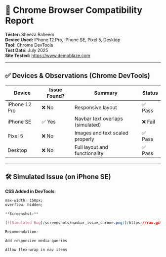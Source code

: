 # 🧪 Chrome Browser Compatibility Report

**Tester:** Sheeza Raheem  
**Device Used:** iPhone 12 Pro, iPhone SE, Pixel 5, Desktop  
**Tool:** Chrome DevTools  
**Test Date:** July 2025  
**Site Tested:** https://www.demoblaze.com

---

## ✅ Devices & Observations (Chrome DevTools)

| Device     | Issue Found? | Summary                         | Status |
|------------|--------------|----------------------------------|--------|
| iPhone 12 Pro | ❌ No     | Responsive layout                | ✅ Pass |
| iPhone SE     | ✅ Yes    | Navbar text overlaps (simulated) | ❌ Fail |
| Pixel 5       | ❌ No     | Images and text scaled properly  | ✅ Pass |
| Desktop       | ❌ No     | Full layout and functionality    | ✅ Pass |

---

## 🛠️ Simulated Issue (on iPhone SE)

**CSS Added in DevTools:**

```css
max-width: 150px;
overflow: hidden;

**Screenshot:**

[![Simulated Bug](screenshots/navbar_issue_chrome.png)](https://raw.githubusercontent.com/SHEEZARAHEEM/compatibility-testing/refs/heads/main/screenshots/navbar_issue_chrome.png)

Recommendation:

Add responsive media queries

Allow flex-wrap in nav items
